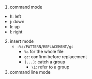1. command mode
* h: left 
* j: down 
* k: up
* l: right
2. insert mode
   * `:%s/PATTERN/REPLACEMENT/gc` 
     * `%s` for the whole file
     * `gc`:  confirm before replacement
     * `(...)`: catch a group
       * `\1`: refer to a group
3. command line mode
